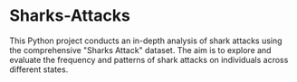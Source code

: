 # Sharks-Attacks
This Python project conducts an in-depth analysis of shark attacks using the comprehensive "Sharks Attack" dataset. The aim is to explore and evaluate the frequency and patterns of shark attacks on individuals across different states.
